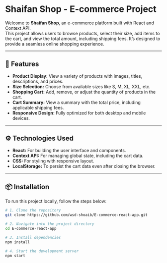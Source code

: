 # Shaifan Shop - E-commerce Project

Welcome to **Shaifan Shop**, an e-commerce platform built with React and Context API.  
This project allows users to browse products, select their size, add items to the cart, and view the total amount, including shipping fees. It’s designed to provide a seamless online shopping experience.

---

## 🚀 Features

- **Product Display:** View a variety of products with images, titles, descriptions, and prices.
- **Size Selection:** Choose from available sizes like S, M, XL, XXL, etc.
- **Shopping Cart:** Add, remove, or adjust the quantity of products in the cart.
- **Cart Summary:** View a summary with the total price, including applicable shipping fees.
- **Responsive Design:** Fully optimized for both desktop and mobile devices.

---

## ⚙️ Technologies Used

- **React:** For building the user interface and components.
- **Context API:** For managing global state, including the cart data.
- **CSS:** For styling with responsive layout.
- **LocalStorage:** To persist the cart data even after closing the browser.

---

## 📦 Installation

To run this project locally, follow the steps below:

```bash
# 1. Clone the repository
git clone https://github.com/wsd-shoaib/E-commerce-react-app.git

# 2. Navigate into the project directory
cd E-commerce-react-app

# 3. Install dependencies
npm install

# 4. Start the development server
npm start
